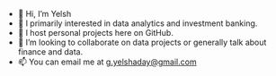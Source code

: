 - 👋 Hi, I’m Yelsh
- 👀 I primarily interested in data analytics and investment banking. 
- 🌱 I host personal projects here on GitHub. 
- 💞️ I’m looking to collaborate on data projects or generally talk about finance and data. 
- 📫 You can email me at g.yelshaday@gmail.com

<!---
yelshg/yelshg is a ✨ special ✨ repository because its `README.md` (this file) appears on your GitHub profile.
You can click the Preview link to take a look at your changes.
--->
